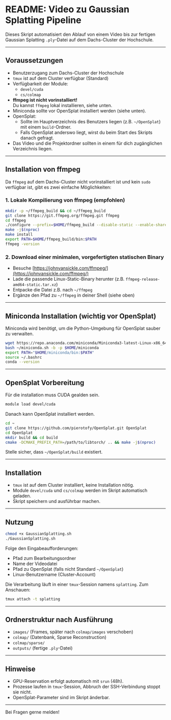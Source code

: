 # README: Video zu Gaussian Splatting Pipeline

Dieses Skript automatisiert den Ablauf von einem Video bis zur fertigen Gaussian Splatting `.ply`-Datei auf dem Dachs-Cluster der Hochschule.

---

## Voraussetzungen

- Benutzerzugang zum Dachs-Cluster der Hochschule  
- `tmux` ist auf dem Cluster verfügbar (Standard)  
- Verfügbarkeit der Module:
  - `devel/cuda`  
  - `cs/colmap`  
- **ffmpeg ist nicht vorinstalliert!**  
  Du kannst `ffmpeg` lokal installieren, siehe unten.  
- Miniconda sollte vor OpenSplat installiert werden (siehe unten).  
- OpenSplat:  
  - Sollte im Hauptverzeichnis des Benutzers liegen (z.B. `~/OpenSplat`) mit einem `build`-Ordner.  
  - Falls OpenSplat anderswo liegt, wirst du beim Start des Skripts danach gefragt.  
- Das Video und die Projektordner sollten in einem für dich zugänglichen Verzeichnis liegen.

---

## Installation von ffmpeg

Da `ffmpeg` auf dem Dachs-Cluster nicht vorinstalliert ist und kein `sudo` verfügbar ist, gibt es zwei einfache Möglichkeiten:

### 1. Lokale Kompilierung von ffmpeg (empfohlen)

```bash
mkdir -p ~/ffmpeg_build && cd ~/ffmpeg_build
git clone https://git.ffmpeg.org/ffmpeg.git ffmpeg
cd ffmpeg
./configure --prefix=$HOME/ffmpeg_build --disable-static --enable-shared --disable-doc
make -j$(nproc)
make install
export PATH=$HOME/ffmpeg_build/bin:$PATH
ffmpeg -version
```

### 2. Download einer minimalen, vorgefertigten statischen Binary

- Besuche [https://johnvansickle.com/ffmpeg/](https://johnvansickle.com/ffmpeg/)  
- Lade die passende Linux-Static-Binary herunter (z.B. `ffmpeg-release-amd64-static.tar.xz`)  
- Entpacke die Datei z.B. nach `~/ffmpeg`  
- Ergänze den Pfad zu `~/ffmpeg` in deiner Shell (siehe oben)

---

## Miniconda Installation (wichtig vor OpenSplat)

Miniconda wird benötigt, um die Python-Umgebung für OpenSplat sauber zu verwalten.

```bash
wget https://repo.anaconda.com/miniconda/Miniconda3-latest-Linux-x86_64.sh -O ~/miniconda.sh
bash ~/miniconda.sh -b -p $HOME/miniconda
export PATH="$HOME/miniconda/bin:$PATH"
source ~/.bashrc
conda --version
```

---

## OpenSplat Vorbereitung

Für die installation muss CUDA gealden sein.

```bash
module load devel/cuda
```
Danach kann OpenSplat installiert werden.

```bash
cd ~
git clone https://github.com/pierotofy/OpenSplat.git OpenSplat
cd OpenSplat
mkdir build && cd build
cmake -DCMAKE_PREFIX_PATH=/path/to/libtorch/ .. && make -j$(nproc)
```

Stelle sicher, dass `~/OpenSplat/build` existiert.

---

## Installation

- `tmux` ist auf dem Cluster installiert, keine Installation nötig.  
- Module `devel/cuda` und `cs/colmap` werden im Skript automatisch geladen.  
- Skript speichern und ausführbar machen.

---

## Nutzung

```bash
chmod +x GaussianSplatting.sh
./GaussianSplatting.sh
```

Folge den Eingabeaufforderungen:

- Pfad zum Bearbeitungsordner  
- Name der Videodatei  
- Pfad zu OpenSplat (falls nicht Standard `~/OpenSplat`)  
- Linux-Benutzername (Cluster-Account)

Die Verarbeitung läuft in einer `tmux`-Session namens `splatting`. Zum Anschauen:

```bash
tmux attach -t splatting
```

---

## Ordnerstruktur nach Ausführung

- `images/` (Frames, später nach `colmap/images` verschoben)  
- `colmap/` (Datenbank, Sparse Reconstruction)  
- `colmap/sparse/`  
- `outputs/` (fertige `.ply`-Datei)

---

## Hinweise

- GPU-Reservation erfolgt automatisch mit `srun` (48h).  
- Prozesse laufen in `tmux`-Session, Abbruch der SSH-Verbindung stoppt sie nicht.  
- OpenSplat-Parameter sind im Skript änderbar.

---

Bei Fragen gerne melden!
